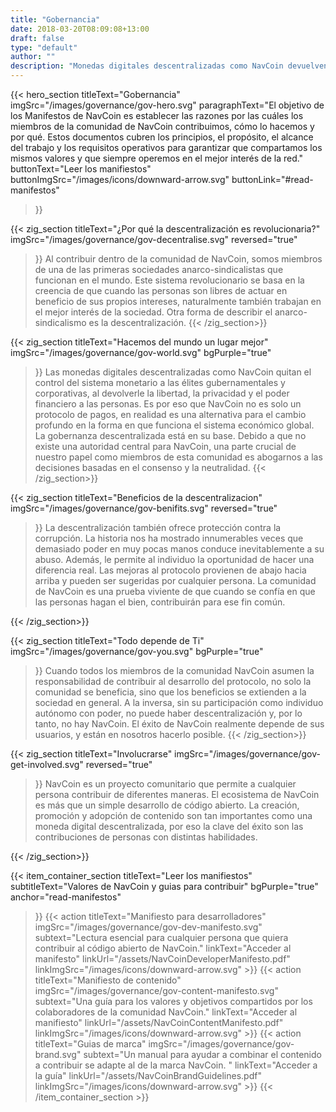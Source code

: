 ```yaml
---
title: "Gobernancia"
date: 2018-03-20T08:09:08+13:00
draft: false
type: "default"
author: ""
description: "Monedas digitales descentralizadas como NavCoin devuelven la libertad, la privacidad y el poder financiero a las personas."
---
```

<script src="https://ajax.googleapis.com/ajax/libs/jquery/3.3.1/jquery.min.js"></script>
{{< hero_section
titleText="Gobernancia"
imgSrc="/images/governance/gov-hero.svg"
paragraphText="El objetivo de los Manifestos de NavCoin es establecer las razones por las cuáles los miembros de la comunidad de NavCoin contribuimos, cómo lo hacemos y por qué. Estos documentos cubren los principios, el propósito, el alcance del trabajo y los requisitos operativos para garantizar que compartamos los mismos valores y que siempre operemos en el mejor interés de la&nbsp;red."
buttonText="Leer los manifiestos"
buttonImgSrc="/images/icons/downward-arrow.svg"
buttonLink="#read-manifestos"
>}}

{{< zig_section
titleText="¿Por qué la descentralización es revolucionaria?"
imgSrc="/images/governance/gov-decentralise.svg"
reversed="true"
>}}
Al contribuir dentro de la comunidad de NavCoin, somos miembros de una de las primeras sociedades anarco-sindicalistas que funcionan en el mundo. Este sistema revolucionario se basa en la creencia de que cuando las personas son libres de actuar en beneficio de sus propios intereses, naturalmente también trabajan en el mejor interés de la sociedad. Otra forma de describir el anarco-sindicalismo es la&nbsp;descentralización.
{{< /zig_section>}}


{{< zig_section
  titleText="Hacemos del mundo un lugar mejor"
  imgSrc="/images/governance/gov-world.svg"
  bgPurple="true"
>}}
Las monedas digitales descentralizadas como NavCoin quitan el control del sistema monetario a las élites gubernamentales y corporativas, al devolverle la libertad, la privacidad y el poder financiero a las personas. Es por eso que NavCoin no es solo un protocolo de pagos, en realidad es una alternativa para el cambio profundo en la forma en que funciona el sistema económico global. La gobernanza descentralizada está en su base. Debido a que no existe una autoridad central para NavCoin, una parte crucial de nuestro papel como miembros de esta comunidad es abogarnos a las decisiones basadas en el consenso y la&nbsp;neutralidad.
{{< /zig_section>}}


{{< zig_section
titleText="Beneficios de la descentralizacion"
imgSrc="/images/governance/gov-benifits.svg"
reversed="true"
>}}
La descentralización también ofrece protección contra la corrupción. La historia nos ha mostrado innumerables veces que demasiado poder en muy pocas manos conduce inevitablemente a su abuso. Además, le permite al individuo la oportunidad de hacer una diferencia real. Las mejoras al protocolo provienen de abajo hacia arriba y pueden ser sugeridas por cualquier persona. La comunidad de NavCoin es una prueba viviente de que cuando se confía en que las personas hagan el bien, contribuirán para ese fin&nbsp;común.

{{< /zig_section>}}


{{< zig_section
  titleText="Todo depende de Ti"
  imgSrc="/images/governance/gov-you.svg"
  bgPurple="true"
>}}
Cuando todos los miembros de la comunidad NavCoin asumen la responsabilidad de contribuir al desarrollo del protocolo, no solo la comunidad se beneficia, sino que los beneficios se extienden a la sociedad en general. A la inversa, sin su participación como individuo autónomo con poder, no puede haber descentralización y, por lo tanto, no hay NavCoin. El éxito de NavCoin realmente depende de sus usuarios, y están en nosotros hacerlo&nbsp;posible.
{{< /zig_section>}}


{{< zig_section
titleText="Involucrarse"
imgSrc="/images/governance/gov-get-involved.svg"
reversed="true"
>}}
NavCoin es un proyecto comunitario que permite a cualquier persona contribuir de diferentes maneras. El ecosistema de NavCoin es más que un simple desarrollo de código abierto. La creación, promoción y adopción de contenido son tan importantes como una moneda digital descentralizada, por eso la clave del éxito son las contribuciones de personas con distintas&nbsp;habilidades.

{{< /zig_section>}}


{{< item_container_section
    titleText="Leer los manifiestos"
    subtitleText="Valores de NavCoin y guias para&nbsp;contribuir"
    bgPurple="true"
    anchor="read-manifestos"
>}}
    {{< action
        titleText="Manifiesto para desarrolladores"
        imgSrc="/images/governance/gov-dev-manifesto.svg"
        subtext="Lectura esencial para cualquier persona que quiera contribuir al código abierto de&nbsp;NavCoin."
        linkText="Acceder al manifesto"
        linkUrl="/assets/NavCoinDeveloperManifesto.pdf"
        linkImgSrc="/images/icons/downward-arrow.svg"
    >}}
    {{< action
        titleText="Manifiesto de contenido"
        imgSrc="/images/governance/gov-content-manifesto.svg"
        subtext="Una guía para los valores y objetivos compartidos por los colaboradores de la comunidad&nbsp;NavCoin."
        linkText="Acceder al manifiesto"
        linkUrl="/assets/NavCoinContentManifesto.pdf"
        linkImgSrc="/images/icons/downward-arrow.svg"
    >}}
    {{< action
        titleText="Guias de marca"
        imgSrc="/images/governance/gov-brand.svg"
        subtext="Un manual para ayudar a combinar el contenido a contribuir se adapte al de la marca&nbsp;NavCoin. "
        linkText="Acceder a la guía"
        linkUrl="/assets/NavCoinBrandGuidelines.pdf"
        linkImgSrc="/images/icons/downward-arrow.svg"
    >}}
{{< /item_container_section >}}

<script>
$("a[href^='#']").click(function(e) {
	e.preventDefault();

	var position = $($(this).attr("href")).offset().top;

	$("body, html").animate({
		scrollTop: position
	} /* speed */ );
});
</script>
